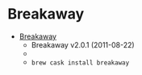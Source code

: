 # Breakaway
- [Breakaway](http://mutablecode.com/apps/breakaway.html)
  -  Breakaway v2.0.1 (2011-08-22)
  - 
  - `brew cask install breakaway`
